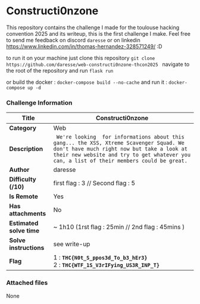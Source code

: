 # Constructi0nzone

This repository contains the challenge I made for the toulouse hacking convention 2025 and its writeup, this is the first challenge I make. Feel free to send me feedback on discord `daresse`  or on linkedin https://www.linkedin.com/in/thomas-hernandez-328571249/ :D

to run it on your machine just clone this repository 
 `git clone https://github.com/daresse/web-constructi0nzone-thcon2025 `
navigate to the root of the repository and run 
`flask run`

or build the docker : 
`docker-compose build --no-cache` 
and run it : 
`docker-compose up -d` 
### Challenge Information

| **Title**                | Constructi0nzone                                               |
| ------------------------ | ------------------------------------------------------- |
| **Category**             | Web                                            |
| **Description**          | ` We're looking  for informations about this gang... the XSS, Xtreme Scavenger Squad. We don't have much right now but take a look at their new website and try to get whatever you can, a list of their members could be great.`                                                                              |
| **Author**               | daresse                                             |
| **Difficulty (/10)**     | first flag : 3 // Second flag : 5                                                       |
| **Is Remote**            | Yes                                                      |
| **Has attachments**      | No                                                     |
| **Estimated solve time** | ~ 1h10     (1rst flag : 25min  // 2nd flag : 45mins )                                             |
| **Solve instructions**   | see write-up                                   |
| **Flag**                 | 1 : **`THC{N0t_S_ppos3d_To_b3_hEr3}`** <br>2 : **`THC{WTF_1S_V3rIFying_US3R_INP_T}`**                                |


### Attached files

None
